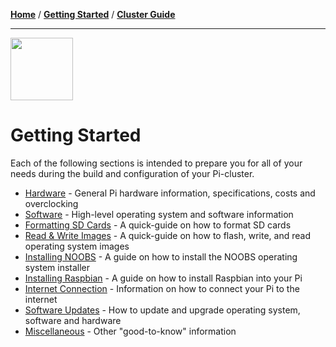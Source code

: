 [**Home**](README.md) / [**Getting Started**](GettingStarted.md) / [**Cluster Guide**](ClusterGuide.md)

---

<img src="https://image.flaticon.com/icons/svg/2463/2463414.svg" width="100px" height="100px"/>


# Getting Started

Each of the following sections is intended to prepare you for all of your needs during the build and configuration of your Pi-cluster.

* [Hardware](Hardware) - General Pi hardware information, specifications, costs and overclocking
* [Software](Software) - High-level operating system and software information
* [Formatting SD Cards](Formatting-SD-Cards) - A quick-guide on how to format SD cards
* [Read & Write Images](Read-&-Write-OS-Images) - A quick-guide on how to flash, write, and read operating system images
* [Installing NOOBS](Installing-NOOBS) - A guide on how to install the NOOBS operating system installer
* [Installing Raspbian](Installing-Raspbian) - A guide on how to install Raspbian into your Pi
* [Internet Connection](Internet-Connection) - Information on how to connect your Pi to the internet
* [Software Updates](Software-Updates) - How to update and upgrade operating system, software and hardware
* [Miscellaneous](Miscellaneous) - Other "good-to-know" information
